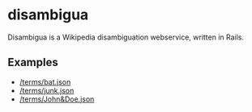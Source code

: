 disambigua
==========

Disambigua is a Wikipedia disambiguation webservice, written in Rails.

Examples
--------

- [/terms/bat.json](http://disambigua.heroku.com/terms/bat.json)
- [/terms/junk.json](http://disambigua.heroku.com/terms/junk.json)
- [/terms/John&Doe.json](http://disambigua.heroku.com/terms/John%Doe.json)